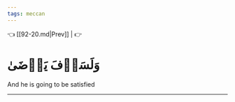 ```yaml
---
tags: meccan
---
```


👈 [[92-20.md|Prev]] |  👉

# وَلَسَوۡفَ يَرۡضَىٰ

And he is going to be satisfied

---

